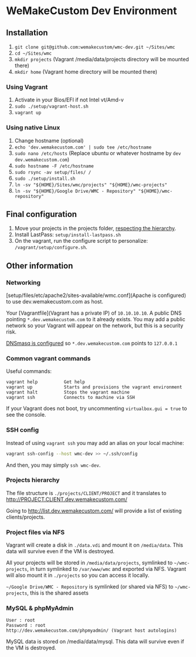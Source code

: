 WeMakeCustom Dev Environment
===========================================


## Installation

 1. `git clone git@github.com:wemakecustom/wmc-dev.git ~/Sites/wmc`
 2. `cd ~/Sites/wmc`
 3. `mkdir projects` (Vagrant /media/data/projects directory will be mounted there)
 3. `mkdir home` (Vagrant home directory will be mounted there)

### Using Vagrant

 1. Activate in your Bios/EFI if not Intel vt/Amd-v 
 2. `sudo ./setup/vagrant-host.sh`
 3. `vagrant up`

### Using native Linux

 1. Change hostname (optional)
   1. `echo 'dev.wemakecustom.com' | sudo tee /etc/hostname`
   2. `sudo nano /etc/hosts` (Replace ubuntu or whatever hostname by `dev dev.wemakecustom.com`)
   3. `sudo hostname -F /etc/hostname`
 2. `sudo rsync -av setup/files/ /`
 3. `sudo ./setup/install.sh`
 4. `ln -sv "${HOME}/Sites/wmc/projects" "${HOME}/wmc-projects"`
 5. `ln -sv "${HOME}/Google Drive/WMC - Repository" "${HOME}/wmc-repository"`

## Final configuration

 1. Move your projects in the projects folder, [respecting the hierarchy](#projects-hierarchy).
 2. Install LastPass: `setup/install-lastpass.sh`
 3. On the vagrant, run the configure script to personalize: `/vagrant/setup/configure.sh`.

## Other information

### Networking

[setup/files/etc/apache2/sites-available/wmc.conf](Apache is configured) to use dev.wemakecustom.com as host.

Your [Vagrantfile](Vagrant has a private IP) of `10.10.10.10`.
A public DNS pointing `*.dev.wemakecustom.com` to it already exists.
You may add a public network so your Vagrant will appear on the network, but this is a security risk.

[DNSmasq is configured](setup/files/etc/dnsmasq.d/wmc) so `*.dev.wemakecustom.com` points to `127.0.0.1`

### Common vagrant commands

Useful commands:

    vagrant help          Get help
    vagrant up            Starts and provisions the vagrant environment
    vagrant halt          Stops the vagrant machine
    vagrant ssh           Connects to machine via SSH

If your Vagrant does not boot, try uncommenting `virtualbox.gui = true` to see the console.

### SSH config

Instead of using `vagrant ssh` you may add an alias on your local machine:

```bash
vagrant ssh-config --host wmc-dev >> ~/.ssh/config
```

And then, you may simply `ssh wmc-dev`.

### Projects hierarchy

The file structure is `./projects/CLIENT/PROJECT` and it translates to http://PROJECT.CLIENT.dev.wemakecustom.com/

Going to http://list.dev.wemakecustom.com/ will provide a list of existing clients/projects.

### Project files via NFS

Vagrant will create a disk in `./data.vdi` and mount it on `/media/data`.
This data will survive even if the VM is destroyed.

All your projects will be stored in `/media/data/projects`, symlinked to `~/wmc-projects`, in turn symlinked to `/var/www/wmc` and exported via NFS.
Vagrant will also mount it in `./projects` so you can access it locally.

`~/Google Drive/WMC - Repository` is symlinked (or shared via NFS) to `~/wmc-projects`, this is the shared assets

### MySQL & phpMyAdmin

    User : root
    Password : root
    http://dev.wemakecustom.com/phpmyadmin/ (Vagrant host autologins)

MySQL data is stored on /media/data/mysql.
This data will survive even if the VM is destroyed.
